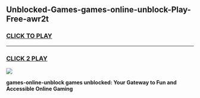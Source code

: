 
## Unblocked-Games-games-online-unblock-Play-Free-awr2t
<h3>
<a href="https://premium76.site?title=games-online-unblock&ref=17A">CLICK TO PLAY</a></h3>
<hr>

<h3>
<a href="https://premium76.site?title=games-online-unblock&ref=17A">CLICK 2 PLAY</a>
  
</h3>

<a href="https://premium76.site?title=games-online-unblock&ref=17A"><img src="https://clearcache.store/games.png"></a>


**games-online-unblock games unblocked: Your Gateway to Fun and Accessible Online Gaming**

